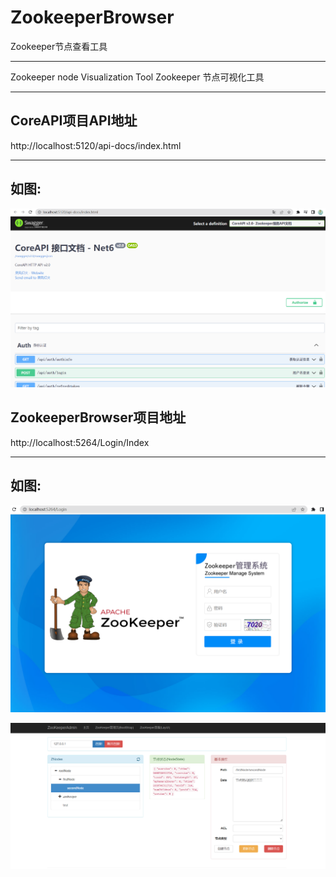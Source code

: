 # ZookeeperBrowser
Zookeeper节点查看工具

-----------------
Zookeeper node  Visualization Tool
Zookeeper 节点可视化工具

-----------------

## CoreAPI项目API地址
http://localhost:5120/api-docs/index.html

-------------------------------------------------------

## 如图:
![image](https://raw.githubusercontent.com/WuLex/UsefulPicture/main/zookeeperwebtool/coreapi.png)

## ZookeeperBrowser项目地址
http://localhost:5264/Login/Index

-------------------------------------------------------

## 如图:
![image](https://raw.githubusercontent.com/WuLex/UsefulPicture/main/zookeeperwebtool/login.png)


![image](https://raw.githubusercontent.com/WuLex/UsefulPicture/main/zookeeperwebtool/home.png)


